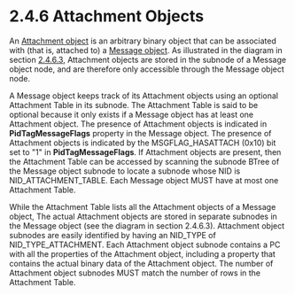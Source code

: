 <html dir="LTR" xmlns:mshelp="http://msdn.microsoft.com/mshelp" xmlns:ddue="http://ddue.schemas.microsoft.com/authoring/2003/5" xmlns:xlink="http://www.w3.org/1999/xlink" xmlns:tool="http://www.microsoft.com/tooltip">
    <head>
        <meta http-equiv="Content-Type" content="text/html; CHARSET=utf-8"></meta>
        <meta name="save" content="history"></meta>
        <title>2.4.6 Attachment Objects</title>
        <xml>
            <mshelp:toctitle title="2.4.6 Attachment Objects"></mshelp:toctitle>
            <mshelp:rltitle title="[MS-PST]: Attachment Objects"></mshelp:rltitle>
            <mshelp:keyword index="A" term="46eb4828-c6a5-420d-a137-9ee36df317c1"></mshelp:keyword>
            <mshelp:attr name="DCSext.ContentType" value="open specification"></mshelp:attr>
            <mshelp:attr name="AssetID" value="46eb4828-c6a5-420d-a137-9ee36df317c1"></mshelp:attr>
            <mshelp:attr name="TopicType" value="kbRef"></mshelp:attr>
            <mshelp:attr name="DCSext.Title" value="[MS-PST]: Attachment Objects" />
        </xml>
    </head>
    <body>
        <div id="header">
            <h1 class="heading">2.4.6 Attachment Objects</h1>
        </div>
        <div id="mainSection">
            <div id="mainBody">
                <div id="allHistory" class="saveHistory"></div>
                <div id="sectionSection0" class="section" name="collapseableSection">
                    

<p>An <a href="08220cc9-69b1-4072-a2e7-2a0ff201d505.html#gt_6ab4cacc-0e1a-4843-b9e5-4f1fee5a695a">Attachment
object</a> is an arbitrary binary object that can be associated with (that is,
attached to) a <a href="08220cc9-69b1-4072-a2e7-2a0ff201d505.html#gt_b6c15d0c-d992-421d-ba96-99d3b63894cf">Message
object</a>. As illustrated in the diagram in section <a href="f3fcc68c-53ee-4c2a-82d7-113e44f1fb3f.md">2.4.6.3</a>, Attachment
objects are stored in the subnode of a Message object node, and are therefore
only accessible through the Message object node.</p>

<p>A Message object keeps track of its Attachment objects using
an optional Attachment Table in its subnode. The Attachment Table is said to be
optional because it only exists if a Message object has at least one Attachment
object. The presence of Attachment objects is indicated in <b>PidTagMessageFlags</b>
property in the Message object. The presence of Attachment objects is indicated
by the MSGFLAG_HASATTACH (0x10) bit set to &quot;1&quot; in <b>PidTagMessageFlags</b>.
If Attachment objects are present, then the Attachment Table can be accessed by
scanning the subnode BTree of the Message object subnode to locate a subnode
whose NID is NID_ATTACHMENT_TABLE. Each Message object MUST have at most one
Attachment Table. </p>

<p>While the Attachment Table lists all the Attachment objects
of a Message object, The actual Attachment objects are stored in separate
subnodes in the Message object (see the diagram in section 2.4.6.3). Attachment
object subnodes are easily identified by having an NID_TYPE of
NID_TYPE_ATTACHMENT. Each Attachment object subnode contains a PC with all the
properties of the Attachment object, including a property that contains the
actual binary data of the Attachment object. The number of Attachment object subnodes
MUST match the number of rows in the Attachment Table.</p>
                </div>
            </div>
        </div>
    </body>
</html>